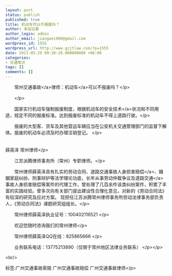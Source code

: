 ```yaml
---
layout: post
status: publish
published: true
title: 机动车可以不报废吗？
author: 本站记者
author_login: admin
author_email: jiangwei909@gmail.com
wordpress_id: 1555
wordpress_url: http://www.gzjtlaw.com/?p=1555
date: 2011-05-29 09:30:28.000000000 +08:00
categories:
- 交通常识
tags: []
comments: []
---
```

<p><p>　　常州<a>交通事故<&#47;a>律师：<a>机动车<&#47;a>可以不报废吗？<&#47;p><p>　　<&#47;p><p>　　国家实行机动车强制报废制度，根据机动车的<a>安全技术<&#47;a>状况和不同用途，规定不同的报废标准。达到报废标准的机动车不得上道路行驶。<&#47;p><p>　　报废的大型客、货车及其他营运车辆应当在公安机关交通管理部门的监督下解体。报废的机动车必须及时办理注销登记。 <&#47;p><p>　　<br>薛英泽 常州律师<&#47;p><p>　　江苏派腾律师事务所（常州）专职律师。<&#47;p><p>　　常州律师薛英泽具有扎实的劳动合同、道路<a>交通事故人身损害赔偿<&#47;a>、婚姻家庭纠纷、刑事辩护等法学理论功底，长年从事劳动仲裁争议及<a>道路交通<&#47;a>事故人身损害赔偿等案件的代理工作，曾处理了几百余件该类纠纷案件，积累了丰富的实践经验。曾多次向有关部门提出建设性合理化意见，对新的《劳动合同法》有较深的研究及应对方案。 现担任江苏派腾常州律师事务所劳动法律事务部负责人，《劳动合同法》课题研究组组长。<&#47;p><p>　　常州律师薛英泽执业证号：100402116521 <&#47;p><p>　　欢迎您随时咨询我们的常州律师<&#47;p><p>　　常州律师薛英泽QQ在线：825865666 <&#47;p><p>　　业务联系电话：13775213890（仅限于常州地区法律业务联系） <&#47;p><&#47;p><br&#47;><p>标签:广州交通事故索赔 广州交通事故赔偿 广州交通事故律师<&#47;p>
